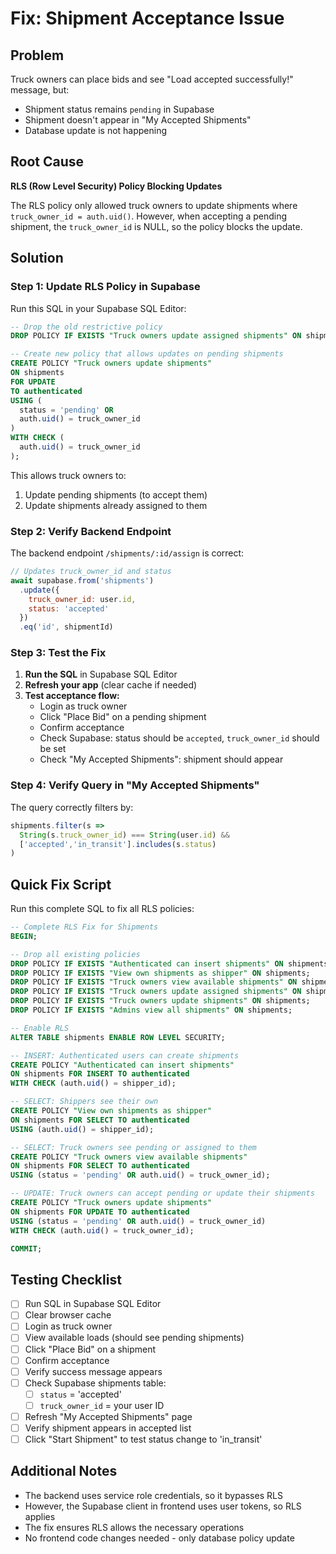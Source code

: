 # Fix: Shipment Acceptance Issue

## Problem
Truck owners can place bids and see "Load accepted successfully!" message, but:
- Shipment status remains `pending` in Supabase
- Shipment doesn't appear in "My Accepted Shipments"
- Database update is not happening

## Root Cause
**RLS (Row Level Security) Policy Blocking Updates**

The RLS policy only allowed truck owners to update shipments where `truck_owner_id = auth.uid()`. However, when accepting a pending shipment, the `truck_owner_id` is NULL, so the policy blocks the update.

## Solution

### Step 1: Update RLS Policy in Supabase

Run this SQL in your Supabase SQL Editor:

```sql
-- Drop the old restrictive policy
DROP POLICY IF EXISTS "Truck owners update assigned shipments" ON shipments;

-- Create new policy that allows updates on pending shipments
CREATE POLICY "Truck owners update shipments"
ON shipments
FOR UPDATE
TO authenticated
USING (
  status = 'pending' OR 
  auth.uid() = truck_owner_id
)
WITH CHECK (
  auth.uid() = truck_owner_id
);
```

This allows truck owners to:
1. Update pending shipments (to accept them)
2. Update shipments already assigned to them

### Step 2: Verify Backend Endpoint

The backend endpoint `/shipments/:id/assign` is correct:

```javascript
// Updates truck_owner_id and status
await supabase.from('shipments')
  .update({ 
    truck_owner_id: user.id, 
    status: 'accepted' 
  })
  .eq('id', shipmentId)
```

### Step 3: Test the Fix

1. **Run the SQL** in Supabase SQL Editor
2. **Refresh your app** (clear cache if needed)
3. **Test acceptance flow:**
   - Login as truck owner
   - Click "Place Bid" on a pending shipment
   - Confirm acceptance
   - Check Supabase: status should be `accepted`, `truck_owner_id` should be set
   - Check "My Accepted Shipments": shipment should appear

### Step 4: Verify Query in "My Accepted Shipments"

The query correctly filters by:
```javascript
shipments.filter(s => 
  String(s.truck_owner_id) === String(user.id) && 
  ['accepted','in_transit'].includes(s.status)
)
```

## Quick Fix Script

Run this complete SQL to fix all RLS policies:

```sql
-- Complete RLS Fix for Shipments
BEGIN;

-- Drop all existing policies
DROP POLICY IF EXISTS "Authenticated can insert shipments" ON shipments;
DROP POLICY IF EXISTS "View own shipments as shipper" ON shipments;
DROP POLICY IF EXISTS "Truck owners view available shipments" ON shipments;
DROP POLICY IF EXISTS "Truck owners update assigned shipments" ON shipments;
DROP POLICY IF EXISTS "Truck owners update shipments" ON shipments;
DROP POLICY IF EXISTS "Admins view all shipments" ON shipments;

-- Enable RLS
ALTER TABLE shipments ENABLE ROW LEVEL SECURITY;

-- INSERT: Authenticated users can create shipments
CREATE POLICY "Authenticated can insert shipments"
ON shipments FOR INSERT TO authenticated
WITH CHECK (auth.uid() = shipper_id);

-- SELECT: Shippers see their own
CREATE POLICY "View own shipments as shipper"
ON shipments FOR SELECT TO authenticated
USING (auth.uid() = shipper_id);

-- SELECT: Truck owners see pending or assigned to them
CREATE POLICY "Truck owners view available shipments"
ON shipments FOR SELECT TO authenticated
USING (status = 'pending' OR auth.uid() = truck_owner_id);

-- UPDATE: Truck owners can accept pending or update their shipments
CREATE POLICY "Truck owners update shipments"
ON shipments FOR UPDATE TO authenticated
USING (status = 'pending' OR auth.uid() = truck_owner_id)
WITH CHECK (auth.uid() = truck_owner_id);

COMMIT;
```

## Testing Checklist

- [ ] Run SQL in Supabase SQL Editor
- [ ] Clear browser cache
- [ ] Login as truck owner
- [ ] View available loads (should see pending shipments)
- [ ] Click "Place Bid" on a shipment
- [ ] Confirm acceptance
- [ ] Verify success message appears
- [ ] Check Supabase shipments table:
  - [ ] `status` = 'accepted'
  - [ ] `truck_owner_id` = your user ID
- [ ] Refresh "My Accepted Shipments" page
- [ ] Verify shipment appears in accepted list
- [ ] Click "Start Shipment" to test status change to 'in_transit'

## Additional Notes

- The backend uses service role credentials, so it bypasses RLS
- However, the Supabase client in frontend uses user tokens, so RLS applies
- The fix ensures RLS allows the necessary operations
- No frontend code changes needed - only database policy update
